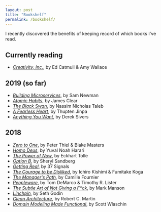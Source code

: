 ```yaml
---
layout: post
title: "Bookshelf"
permalink: /bookshelf/
---
```


I recently discovered the benefits of keeping record of which books I've read.

## Currently reading

* [_Creativity, Inc._](https://www.goodreads.com/book/show/18077903), by Ed Catmull & Amy Wallace

## 2019 (so far)

* [_Building Microservices_](https://www.goodreads.com/book/show/22512931), by Sam Newman
* [_Atomic Habits_](https://www.goodreads.com/book/show/40121378), by James Clear
* [_The Black Swan_](https://www.goodreads.com/book/show/242472), by Nassim Nicholas Taleb
* [_A Fearless Heart_](https://www.goodreads.com/book/show/22571627), by Thupten Jinpa
* [_Anything You Want_](https://www.goodreads.com/book/show/11878168), by Derek Sivers

## 2018

* [_Zero to One_](https://www.goodreads.com/book/show/18050143), by Peter Thiel & Blake Masters
* [_Homo Deus_](https://www.goodreads.com/book/show/31138556), by Yuval Noah Harari
* [_The Power of Now_](https://www.goodreads.com/book/show/6708), by Eckhart Tolle
* [_Option B_](https://www.goodreads.com/book/show/32938155), by Sheryl Sandberg
* [_Getting Real_](https://www.goodreads.com/book/show/447648), by 37 Signals
* [_The Courage to be Disliked_](https://www.goodreads.com/book/show/36622739), by Ichiro Kishimi &  Fumitake Koga
* [_The Manager's Path_](https://www.goodreads.com/book/show/33369254), by Camille Fournier
* [_Peopleware_](https://www.goodreads.com/book/show/67825), by Tom DeMarco & Timothy R. Lister
* [_The Subtle Art of Not Giving a F*ck_](https://www.goodreads.com/book/show/28257707), by Mark Manson
* [_Linchpin_](https://www.goodreads.com/book/show/7155145), by Seth Godin
* [_Clean Architecture_](https://www.goodreads.com/book/show/18043011), by Robert C. Martin
* [_Domain Modeling Made Functional_](https://www.goodreads.com/book/show/34921689), by Scott Wlaschin
